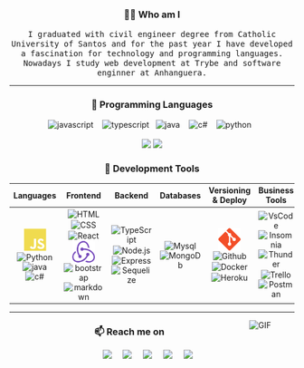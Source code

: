 <h3 align="center">👨‍💻 Who am I</h3>
<p align="center">
  <samp>I graduated with civil engineer degree from Catholic University of Santos and for the past year I have developed a fascination for technology and programming languages. Nowadays I study web development at Trybe and software enginner at Anhanguera.</samp>
</p>

<hr />

<!-- PROGRAMMING LANGUAGES -->
<h3 align="center">💬 Programming Languages</h3>
<p align="center">
  <img alt="javascript" src="https://img.shields.io/badge/javascript-F7DF1E?style=for-the-badge&logo=javascript&logoColor=black" />&nbsp;&nbsp;&nbsp;
  <img alt="typescript"src="https://img.shields.io/badge/TypeScript-007ACC?style=for-the-badge&logo=typescript&logoColor=white">&nbsp;&nbsp;
  <img alt="java" src="https://img.shields.io/badge/Java-ED8B00?style=for-the-badge&logo=java&logoColor=white">&nbsp;&nbsp;&nbsp;
  <img alt="c#" src="https://img.shields.io/badge/C%23-239120?style=for-the-badge&logo=c-sharp&logoColor=white">&nbsp;&nbsp;&nbsp;
  <img alt="python" src="https://img.shields.io/badge/Python-14354C?style=for-the-badge&logo=python&logoColor=white">&nbsp;&nbsp;
  <br /><br />
  <img width="50%" src="https://github-readme-stats.vercel.app/api?username=Vincenzofdg&theme=blue-green" />
  <img width="42%" src="https://github-readme-stats.vercel.app/api/top-langs/?username=Vincenzofdg&layout=compact&count_private=true&theme=blue-green" />
<!--theme=merko-->
</p>

<div align="center">
    <h3 align="center">🔭 Development Tools</h3>
    
|   Languages  |    Frontend    |    Backend    |  Databases   |  Versioning & Deploy  |    Business Tools    |    Methodologies     |
|    :---:     |     :---:      |     :---:     |    :---:     |        :---:          |         :---:        |         :---:        |
  | <img align="center" alt="JavaScript" height="40" width="40" src="https://raw.githubusercontent.com/devicons/devicon/master/icons/javascript/javascript-plain.svg"> <img align="center" alt="Python" height="40" width="40" src="https://escoladigital-production-storage.s3.amazonaws.com/uploads/images/original/20201103113533.png"> <img alt="java" src="https://img.shields.io/badge/Java-ED8B00?style=for-the-badge&logo=java&logoColor=white"> <img alt="c#" src="https://img.shields.io/badge/C%23-239120?style=for-the-badge&logo=c-sharp&logoColor=white"> | <img align="center" alt="HTML" height="40" width="40" src="https://camo.githubusercontent.com/89a4f052af35af3ae91139b0da6496483e00d4fb645589fc4d26cf95b42f8454/68747470733a2f2f63646e2e6a7364656c6976722e6e65742f67682f64657669636f6e732f64657669636f6e2f69636f6e732f68746d6c352f68746d6c352d706c61696e2d776f72646d61726b2e737667"><img align="center" alt="CSS" height="40" width="40" src="https://camo.githubusercontent.com/b3ce9472d369cacc72c37b7be98298b051836c138eada89587178fbd41939043/68747470733a2f2f63646e2e6a7364656c6976722e6e65742f67682f64657669636f6e732f64657669636f6e2f69636f6e732f637373332f637373332d706c61696e2d776f72646d61726b2e737667"> <img align="center" alt="React" height="40" width="40" src="https://camo.githubusercontent.com/e84431cfbd9f7c44b1c20da1dde8ad407cbc31174844a428074d1e3b43faab8b/68747470733a2f2f63646e2e6a7364656c6976722e6e65742f67682f64657669636f6e732f64657669636f6e2f69636f6e732f72656163742f72656163742d6f726967696e616c2d776f72646d61726b2e737667"> <img align="center" alt="Redux" height="40" width="40" src="https://raw.githubusercontent.com/devicons/devicon/master/icons/redux/redux-original.svg"> <img alt="bootstrap" src="https://img.shields.io/badge/Bootstrap-563D7C?style=for-the-badge&logo=bootstrap&logoColor=white"> <img alt="markdown" src="https://img.shields.io/badge/Markdown-000000?style=for-the-badge&logo=markdown&logoColor=white"> | <img align="center" alt="TypeScript" height="40" width="40" src="https://cdn.worldvectorlogo.com/logos/typescript-2.svg"> <img align="center" alt="Node.js" height="40" width="40" src="https://camo.githubusercontent.com/900baefb89e187c8b32cdbb3b440d1502fe8f30a1a335cc5dc5868af0142f8b1/68747470733a2f2f63646e2e6a7364656c6976722e6e65742f67682f64657669636f6e732f64657669636f6e2f69636f6e732f6e6f64656a732f6e6f64656a732d6f726967696e616c2e737667"> <img align="center" alt="Express" height="40" width="40" src="https://camo.githubusercontent.com/40756575fc2fd74b1883ea0cc5c2a49aa7048ab58286f43a121109d69a9ea160/68747470733a2f2f63646e2e6a7364656c6976722e6e65742f67682f64657669636f6e732f64657669636f6e2f69636f6e732f657870726573732f657870726573732d6f726967696e616c2e737667"> <img align="center" alt="Sequelize" height="40" width="40" src="https://camo.githubusercontent.com/a2ef2bb116ae565bb254cbb11194dae357eb7582a8babeab337bd3932687d63d/68747470733a2f2f63646e2e6a7364656c6976722e6e65742f67682f64657669636f6e732f64657669636f6e2f69636f6e732f73657175656c697a652f73657175656c697a652d6f726967696e616c2e737667"> | <img align="center" alt="Mysql" height="40" width="60" src="https://altyra.com/wp-content/uploads/2018/11/mysql-logo-png-transparent.png"><img align="center" alt="MongoDb" height="40" width="50" src="https://camo.githubusercontent.com/7c2f6c198780a56de18afde538d2856e4e197ef4df3aa77c6dd1799b01289959/68747470733a2f2f63646e2e6a7364656c6976722e6e65742f67682f64657669636f6e732f64657669636f6e2f69636f6e732f6d6f6e676f64622f6d6f6e676f64622d706c61696e2d776f72646d61726b2e737667">|<img align="center" alt="GIT" height="40" width="40" src="https://raw.githubusercontent.com/devicons/devicon/master/icons/git/git-original.svg"> <img align="center" alt="Github" height="40" width="40" src="https://cdn-icons-png.flaticon.com/512/25/25231.png"> <img align="center" alt="Docker" height="40" width="40" src="https://camo.githubusercontent.com/240d9f9177236e5fd117a33e31e5b77b5fece5f03410fe10f5c7835937fb3506/68747470733a2f2f63646e2e6a7364656c6976722e6e65742f67682f64657669636f6e732f64657669636f6e2f69636f6e732f646f636b65722f646f636b65722d706c61696e2d776f72646d61726b2e737667"> <img align="center" alt="Heroku" height="40" width="40" src="https://www.coddletech.com/sites/default/files/heroku-logo.png">|<img align="center" alt="VsCode" height="40" width="40" src="https://upload.wikimedia.org/wikipedia/commons/thumb/9/9a/Visual_Studio_Code_1.35_icon.svg/480px-Visual_Studio_Code_1.35_icon.svg.png"> <img align="center" alt="Insomnia" height="40" width="40" src="https://seeklogo.com/images/I/insomnia-logo-A35E09EB19-seeklogo.com.png"> <img align="center" alt="Thunder" height="40" width="40" src="https://rangav.gallerycdn.vsassets.io/extensions/rangav/vscode-thunder-client/1.16.4/1652969502181/Microsoft.VisualStudio.Services.Icons.Default"><img align="center" alt="Trello" width="70" src="https://logosmarcas.net/wp-content/uploads/2021/03/Trello-Logo.png"><img align="center" alt="Postman" width="40" src="https://seeklogo.com/images/P/postman-logo-F43375A2EB-seeklogo.com.png"> | <img alt="scrum" src="https://img.shields.io/badge/scrum-1572B6?style=for-the-badge"><img alt="kanban" src="https://img.shields.io/badge/kanban-CC2927?style=for-the-badge">
</div>

<hr />

<!-- CONTACT -->

<div> 
  <picture>
    <source media="(prefers-color-scheme: dark)" srcset="https://i.gifer.com/origin/d1/d17fc7f864fdb8deae36bc3bf8cf6d05_w200.gif">
    <source media="(prefers-color-scheme: light)" srcset="https://i.gifer.com/origin/d1/d17fc7f864fdb8deae36bc3bf8cf6d05_w200.gif">
    <img align="right" alt="GIF" src=""  width="80"/>
  </picture>  
</div>

<h3  align="center">📫 Reach me on</h3>
<p align="center">
  <a target="_blank" href="https://www.linkedin.com/in/vincenzo-f-di-giacomo-107347223/"><img src="https://img.shields.io/badge/linkedin-%230077B5.svg?&style=for-the-badge&logo=linkedin&logoColor=white" /></a>&nbsp;&nbsp;&nbsp;&nbsp;
  <a target="_blank" href="https://t.me/vincenzofdg"><img src="https://img.shields.io/badge/Telegram-2CA5E0?style=for-the-badge&logo=telegram&logoColor=white" /></a>&nbsp;&nbsp;&nbsp;&nbsp;
  <a target="_blank" href="https://discordapp.com/users/630898609755258891"><img src="https://img.shields.io/badge/Discord-7289DA?style=for-the-badge&logo=discord&logoColor=white" /></a>&nbsp;&nbsp;&nbsp;&nbsp;
  <a target="_blank" href="https://steamcommunity.com/id/vfdgiacomo"><img src="https://img.shields.io/badge/Steam-000000?style=for-the-badge&logo=steam&logoColor=white" /></a>&nbsp;&nbsp;&nbsp;&nbsp;
  <a href="mailto:vfdgiacomo@gmail.com?subject=Hello%20Vincenzo,%20From%20Github"><img src="https://img.shields.io/badge/Gmail-D14836?style=for-the-badge&logo=gmail&logoColor=white" /></a>&nbsp;&nbsp;&nbsp;&nbsp;
</p>

<!-- ![Snake animation](https://github.com/Vincenzofdg/Vincenzofdg/blob/output/github-contribution-grid-snake.svg) -->

<!-- Source ==> https://dev.to/envoy_/150-badges-for-github-pnk -->
